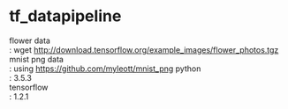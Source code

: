 # tf_datapipeline
flower data </br>
: wget http://download.tensorflow.org/example_images/flower_photos.tgz </br>
mnist png data </br>
: using https://github.com/myleott/mnist_png
python </br>
: 3.5.3 </br>
tensorflow </br>
: 1.2.1 </br>
